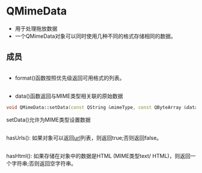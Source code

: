 # QMimeData

- 用于处理拖放数据
- 一个QMimeData对象可以同时使用几种不同的格式存储相同的数据。

## 成员

```c++
```

- format()函数按照优先级返回可用格式的列表。

```c++
```

- data()函数返回与MIME类型相关联的原始数据

```c++
void QMimeData::setData(const QString &mimeType, const QByteArray &data)
```

setData()允许为MIME类型设置数据

```c++
```

hasUrls(): 如果对象可以返回[url](Http_URL.md)列表，则返回true;否则返回false。

```c++
```

hasHtml(): 如果存储在对象中的数据是HTML (MIME类型text/ HTML)，则返回一个字符串;否则返回空字符串。